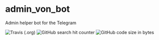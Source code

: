 # admin_von_bot
Admin helper bot for the Telegram

![Travis (.org)](https://img.shields.io/travis/Piterden/admin_von_bot.svg?style=for-the-badge)
![GitHub search hit counter](https://img.shields.io/github/search/Piterden/admin_von_bot/admin.svg?style=for-the-badge)
![GitHub code size in bytes](https://img.shields.io/github/languages/code-size/Piterden/admin_von_bot.svg?style=for-the-badge)
